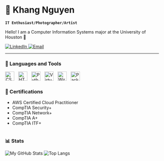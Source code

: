 # 🎾 Khang Nguyen 

**`IT Enthusiast/Photographer/Artist`**

Hello! I am a Computer Information Systems major at the University of Houston 🏫

<!-- Social Buttons -->
<p align="left">
    <!-- LinkedIn Button -->
    <a href="https://www.linkedin.com/in/khangnnguyent/" target="_blank">
        <img alt="LinkedIn" title="Connect to my LinkedIn" src="https://img.shields.io/badge/LinkedIn-Connect-blue?style=for-the-badge&logo=linkedin">
    </a>
    <!-- Email Button -->
    <a href="mailto:khangnnguyent@gmail.com">
        <img alt="Email" title="Email me" src="https://img.shields.io/badge/Email-Contact-red?style=for-the-badge&logo=gmail">
    </a>
</p>

---

### 🧰 Languages and Tools
<img align="left" alt="CSS" width="30px" style="padding-right:10px;" src="https://cdn.jsdelivr.net/gh/devicons/devicon/icons/css3/css3-plain.svg" />
<img align="left" alt="HTML" width="30px" style="padding-right:10px;" src="https://cdn.jsdelivr.net/gh/devicons/devicon/icons/html5/html5-plain.svg" />
<img align="left" alt="Python" width="30px" style="padding-right:10px;" src="https://cdn.jsdelivr.net/gh/devicons/devicon/icons/python/python-plain.svg" />
<img align="left" alt="VirtualBox" width="30px" style="padding-right:10px;" src="https://static.wikia.nocookie.net/logopedia/images/1/1a/VirtualBox_2010.svg/revision/latest?cb=20250410070126" />
<img align="left" alt="Wireshark" width="30px" style="padding-right:10px;" src="https://upload.wikimedia.org/wikipedia/commons/c/c6/Wireshark_icon_new.png" />
<img align="left" alt="Packet Tracer" width="30px" style="padding-right:10px;" src="https://upload.wikimedia.org/wikipedia/en/d/dc/Cisco_Packet_Tracer_Icon.png" />
<br />

#

### 📜 Certifications
- AWS Certified Cloud Practitioner
- CompTIA Security+
- CompTIA Network+
- CompTIA A+
- CompTIA ITF+

#

### 📊 Stats
![My GitHub Stats](https://github-readme-stats.vercel.app/api?username=knguyenOS&show_icons=true&rank_icon=github&theme=radical)
![Top Langs](https://github-readme-stats.vercel.app/api/top-langs/?username=knguyenOS&layout=compact&theme=radical)
